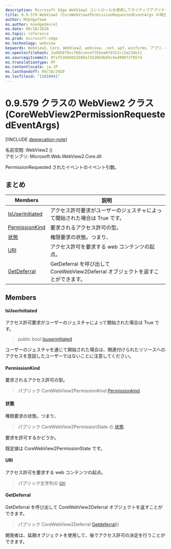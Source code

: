 ```yaml
---
description: Microsoft Edge WebView2 コントロールを使用してネイティブアプリケーションに web 技術 (HTML、CSS、JavaScript) を埋め込む
title: 0.9.579-WebView2 (CoreWebView2PermissionRequestedEventArgs の場合)
author: MSEdgeTeam
ms.author: msedgedevrel
ms.date: 09/10/2020
ms.topic: reference
ms.prod: microsoft-edge
ms.technology: webview
keywords: WebView2、Core、WebView2、webview、.net、wpf、winforms、アプリ、edge、CoreWebView2、CoreWebView2Controller、browser control、edge html、Microsoft の WebView2。 CoreWebView2PermissionRequestedEventArgs。
ms.openlocfilehash: 2ad85879ccf69ccecef355ea07d311cc5a23de11
ms.sourcegitcommit: 0faf538d5033508af4320b9b89c4ed99872f0574
ms.translationtype: MT
ms.contentlocale: ja-JP
ms.lasthandoff: 09/10/2020
ms.locfileid: "11010941"
---
```

# 0.9.579 クラスの WebView2 クラス (CoreWebView2PermissionRequestedEventArgs) 

[!INCLUDE [deprecation-note](../../includes/deprecation-note.md)]

名前空間: WebView2 () \
アセンブリ: Microsoft.Web.WebView2.Core.dll

PermissionRequested されたイベントのイベント引数。

## まとめ

 Members                        | 説明
--------------------------------|---------------------------------------------
[IsUserInitiated](#isuserinitiated) | アクセス許可要求がユーザーのジェスチャによって開始された場合は True です。
[PermissionKind](#permissionkind) | 要求されるアクセス許可の型。
[状態](#state) | 権限要求の状態。つまり、
[URI](#uri) | アクセス許可を要求する web コンテンツの起点。
[GetDeferral](#getdeferral) | GetDeferral を呼び出して CoreWebView2Deferral オブジェクトを返すことができます。

## Members

#### IsUserInitiated 

アクセス許可要求がユーザーのジェスチャによって開始された場合は True です。

> public bool [Isuserinitiated](#isuserinitiated)

ユーザーのジェスチャを通じて開始された場合は、関連付けられたリソースへのアクセスを意図したユーザーではないことに注意してください。

#### PermissionKind 

要求されるアクセス許可の型。

> パブリック CoreWebView2PermissionKind [Permissionkind](#permissionkind)

#### 状態 

権限要求の状態。つまり、

> パブリック CoreWebView2PermissionState の [状態](#state)

要求を許可するかどうか。

既定値は CoreWebView2PermissionState です。

#### URI 

アクセス許可を要求する web コンテンツの起点。

> パブリック文字列の [Uri](#uri)

#### GetDeferral 

GetDeferral を呼び出して CoreWebView2Deferral オブジェクトを返すことができます。

> パブリック CoreWebView2Deferral [Getdeferral](#getdeferral)()

開発者は、延期オブジェクトを使用して、後でアクセス許可の決定を行うことができます。


